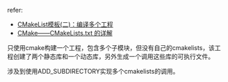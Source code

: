 refer:
- [CMakeList模板(二)：编译多个工程](https://blog.csdn.net/lianshaohua/article/details/107783811)
- [CMake——CMakeLists.txt 的详解](https://blog.csdn.net/zhangzhikang_zzk/article/details/125681694#t5)

只使用cmake构建一个工程，包含多个子模块，但没有自己的cmakelists，该工程创建了两个静态库和一个动态库，另外生成一个调用这些库的可执行文件。

涉及到使用ADD_SUBDIRECTORY实现多个cmakelists的调用。

